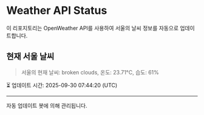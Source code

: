 
# Weather API Status

이 리포지토리는 OpenWeather API를 사용하여 서울의 날씨 정보를 자동으로 업데이트합니다.

## 현재 서울 날씨
> 서울의 현재 날씨: broken clouds, 온도: 23.71°C, 습도: 61%

⏳ 업데이트 시간: 2025-09-30 07:44:20 (UTC)

---
자동 업데이트 봇에 의해 관리됩니다.
